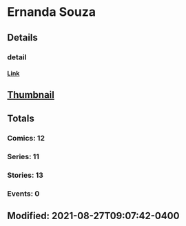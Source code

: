 # Ernanda  Souza 
## Details
### detail
#### [Link](http://marvel.com/comics/creators/14147/ernanda_souza?utm_campaign=apiRef&utm_source=225578a89fc76f3d20fbffda5d17a88d)
## [Thumbnail](http://i.annihil.us/u/prod/marvel/i/mg/b/40/image_not_available.jpg)
## Totals
### Comics: 12
### Series: 11
### Stories: 13
### Events: 0
## Modified: 2021-08-27T09:07:42-0400